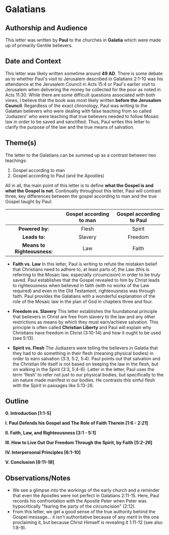 # Galatians

## Authorship and Audience
This letter was written by **Paul** to the churches in **Galatia** which were made up of primarily Gentile believers.

## Date and Context
This letter was likely written sometime around **49 AD**. There is some debate as to whether Paul's visit to Jerusalem described in Galatians 2:1-10 was his attendance at the Jerusalem Council in Acts 15:4 or Paul's earlier visit to Jerusalem when delivering the money he collected for the poor as noted in Acts 11:30. While there are some difficult questions associated with both views, I believe that the book was most likely written **before the Jerusalem Council**. Regardless of the exact chronology, Paul was writing to the Galatian believers who were dealing with false teaching from so called 'Judiazers' who were teaching that true believers needed to follow Mosaic law in order to be saved and sanctified. Thus, Paul writes this letter to clarify the purpose of the law and the true means of salvation.

## Theme(s)
The letter to the Galatians can be summed up as a contrast between two teachings:

1. Gospel according to man
2. Gospel according to Paul (and the Apostles)

All in all, the main point of this letter is to define **what the Gospel is and what the Gospel is not**. Continually throughout this letter, Paul will contrast three, key differences between the gospel according to man and the true Gospel taught by Paul:

|                             | Gospel according to man | Gospel according to Paul |  
| :---------------------:     | :---------------------: | :---------------------:  |  
| **Powered by:**             | Flesh                   | Spirit                   |  
| **Leads to:**               | Slavery                 | Freedom                  |  
| **Means to Righteousness:** | Law                     | Faith                    |  

- **Faith vs. Law**  In this letter, Paul is writing to refute the mistaken belief that Christians need to adhere to, at least parts of, the Law (this is referring to the Mosaic law, especially circumcision) in order to be truly saved. Paul establishes that the Gospel revealed to him by Christ leads to righteousness when believed in faith (with no works of the Law required) and even in the Old Testament, righteousness was through faith. Paul provides the Galatians with a wonderful explanation of the role of the Mosaic law in the plan of God in chapters three and four.

- **Freedom vs. Slavery**  This letter establishes the foundational principle that believers in Christ are free from slavery to the law and any other restrictions as means by which they must earn/achieve salvation. This principle is often called **Christian Liberty** and Paul will explain why Christians have freedom in Christ (3:10-14) and how it ought to be used (see 5:13).

- **Spirit vs. Flesh**  The Judiazers were telling the believers in Galatia that they had to do something in their flesh (meaning physical bodies) in order to earn salvation (3:3, 5:2, 5:4). Paul points out that salvation and the Christian life itself is not based on keeping the law in the flesh, but on walking in the Spirit (3:3, 5:4-6). Latter in the letter, Paul uses the term 'flesh' to refer not just to our physical bodies, but specifically to the sin nature made manifest in our bodies. He contrasts this sinful flesh with the Spirit in passages like 5:13-26.

## Outline
**0. Introduction  [1:1-5]**

**I. Paul Defends his Gospel and The Role of Faith Therein  [1:6 - 2:*21*]**

**II. Faith, Law, and Righteousness  [3:1 - 5:1]**

**III. How to Live Out Our Freedom Through the Spirit, by Faith  [5:2-*26*]**

**IV. Interpersonal Principles  [6:1-10]**

**V. Conclusion  [6:11-*18*]**

## Observations/Notes

  - We see a glimpse into the workings of the early church and a reminder that even the Apostles were not perfect in Galatians 2:11-15. Here, Paul records his confrontation with the Apostle Peter when Peter was hypocritically "fearing the party of the circumcision" (2:12).
  - From this letter, we get a good sense of the true authority behind the Gospel message... it isn't authoritative because of any merit in the one proclaiming it, but because Christ Himself is revealing it 1:11-12 (see also 1:8-9).

